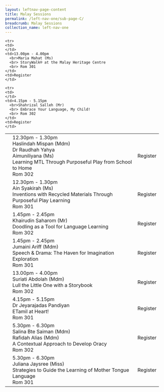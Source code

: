 ```yaml
---
layout: leftnav-page-content
title: Malay Sessions
permalink: /left-nav-one/sub-page-C/
breadcrumb: Malay Sessions
collection_name: left-nav-one
---
```



<table>
  <tr>
    <td>
    </td>
    <td>12.30pm - 1.30pm
      <br>Haslindah Mispan (Mdm)
<br>Dr Raudhah Yahya
<br>Aimuniliyana (Ms)
      <br>Learning MTL Through Purposeful Play from School to Home
      <br> Rom 302
    </td>
    <td>Register
    </td>
  </tr>
    <tr>
    <td>
    </td>
    <td>12.30pm - 1.30pm
      <br>Ain Syakirah (Ms)
      <br>Inventions with Recycled Materials Through Purposeful Play Learning
      <br> Rom 301
    </td>
    <td>Register
    </td>
  </tr>
   <tr>
    <td>
    </td>
    <td>1.45pm - 2.45pm
<br>Khairudin Saharom (Mr)
      <br>Doodling as a Tool  for Language Learning
      <br> Rom 302
    </td>
    <td>Register
    </td>
  </tr>
    <tr>
    <td>
    </td>
    <td>1.45pm - 2.45pm
      <br>Jumaini Ariff (Mdm)
      <br>Speech & Drama:
The Haven for Imagination Exploration
      <br> Rom 301
    </td>
    <td>Register
    </td>
  </tr>
    <tr>
    <td>
    </td>
    <td>13.00pm - 4.00pm
      <br>Suriati Abdolah (Mdm)
      <br>Lull the Little One with a Storybook
      <br> Rom 302
    </td>
    <td>Register
    </td>
  </tr>
   
    <tr>
    <td>
    </td>
    <td>13.00pm - 4.00pm
      <br>Maria Mahat (Ms)
      <br> StoryWalk® at the Malay Heritage Centre
      <br> Rom 301
    </td>
    <td>Register
    </td>
  </tr>
     
    <tr>
    <td>
    </td>
    <td>4.15pm - 5.15pm
      <br>Shahrizal Salleh (Mr)
      <br> Embrace Your Language, My Child!
      <br> Rom 302
    </td>
    <td>Register
    </td>
  </tr>
      <tr>
    <td>
    </td>
    <td>4.15pm - 5.15pm
      <br>Dr Jeyarajadas Pandiyan
      <br> ETamil at Heart!
      <br> Rom 301
    </td>
    <td>Register
    </td>
  </tr>
        <tr>
    <td>
    </td>
    <td>5.30pm - 6.30pm
      <br>Salina Bte Saiman (Mdm)
<br>Rafidah Alias (Mdm)
      <br> A Contextual Approach to Develop  Oracy
      <br> Rom 302
    </td>
    <td>Register
    </td>
  </tr>
          <tr>
    <td>
    </td>
    <td>5.30pm - 6.30pm
<br> Juliana Jaysree (Miss)
      <br> Strategies to Guide the Learning of Mother Tongue Language
      <br> Rom 301
    </td>
    <td>Register
    </td>
  </tr>

</table>
